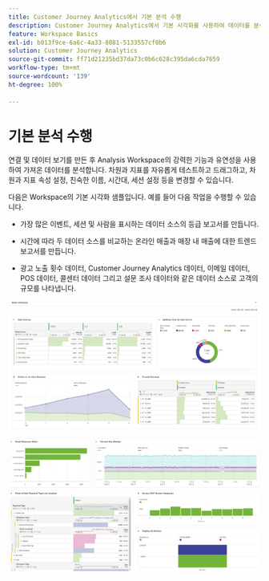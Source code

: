 ```yaml
---
title: Customer Journey Analytics에서 기본 분석 수행
description: Customer Journey Analytics에서 기본 시각화를 사용하여 데이터를 분석하는 방법을 설명합니다.
feature: Workspace Basics
exl-id: b013f9ce-6a6c-4a33-8081-5133557cf0b6
solution: Customer Journey Analytics
source-git-commit: ff71d21235bd37da73c0b6c628c395da6cda7659
workflow-type: tm+mt
source-wordcount: '139'
ht-degree: 100%

---
```


# 기본 분석 수행

연결 및 데이터 보기를 만든 후 Analysis Workspace의 강력한 기능과 유연성을 사용하여 가져온 데이터를 분석합니다. 차원과 지표를 자유롭게 테스트하고 드래그하고, 차원과 지표 속성 설정, 친숙한 이름, 시간대, 세션 설정 등을 변경할 수 있습니다.

다음은 Workspace의 기본 시각화 샘플입니다. 예를 들어 다음 작업을 수행할 수 있습니다.

* 가장 많은 이벤트, 세션 및 사람을 표시하는 데이터 소스의 등급 보고서를 만듭니다.

* 시간에 따라 두 데이터 소스를 비교하는 온라인 매출과 매장 내 매출에 대한 트렌드 보고서를 만듭니다.

* 광고 노출 횟수 데이터, Customer Journey Analytics 데이터, 이메일 데이터, POS 데이터, 콜센터 데이터 그리고 설문 조사 데이터와 같은 데이터 소스로 고객의 규모를 나타냅니다.

![](assets/cja-basic-analysis.png)

![](assets/cja-basic-analysis2.png)
